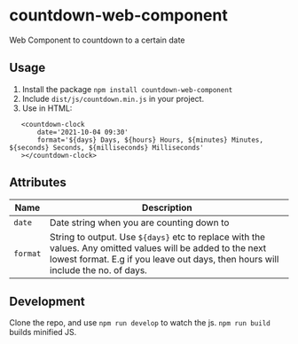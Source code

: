 # countdown-web-component
Web Component to countdown to a certain date

## Usage

 1. Install the package `npm install countdown-web-component`
 2. Include `dist/js/countdown.min.js` in your project.
 3. Use in HTML:
 ```
    <countdown-clock
        date='2021-10-04 09:30'
        format='${days} Days, ${hours} Hours, ${minutes} Minutes, ${seconds} Seconds, ${milliseconds} Milliseconds'
    ></countdown-clock>
 ```

## Attributes

Name | Description
--- | ---
`date` | Date string when you are counting down to
`format` | String to output. Use `${days}` etc to replace with the values. Any omitted values will be added to the next lowest format. E.g if you leave out days, then hours will include the no. of days.

## Development

Clone the repo, and use `npm run develop` to watch the js. `npm run build` builds minified JS.